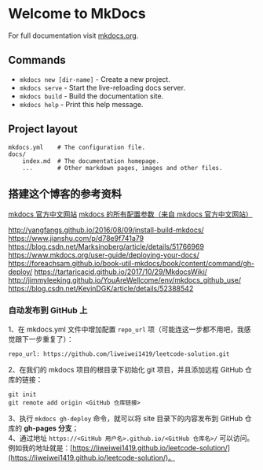 # Welcome to MkDocs

For full documentation visit [mkdocs.org](http://mkdocs.org).

## Commands

* `mkdocs new [dir-name]` - Create a new project.
* `mkdocs serve` - Start the live-reloading docs server.
* `mkdocs build` - Build the documentation site.
* `mkdocs help` - Print this help message.

## Project layout

    mkdocs.yml    # The configuration file.
    docs/
        index.md  # The documentation homepage.
        ...       # Other markdown pages, images and other files.

## 搭建这个博客的参考资料
[mkdocs 官方中文网站](https://markdown-docs-zh.readthedocs.io/zh_CN/latest/#_10)
[mkdocs 的所有配置参数（来自 mkdocs 官方中文网站）](http://markdown-docs-zh.readthedocs.io/zh_CN/latest/user-guide/configuration/)


http://yangfangs.github.io/2016/08/09/install-build-mkdocs/
https://www.jianshu.com/p/d78e9f741a79
https://blog.csdn.net/Marksinoberg/article/details/51766969
https://www.mkdocs.org/user-guide/deploying-your-docs/
https://foreachsam.github.io/book-util-mkdocs/book/content/command/gh-deploy/
https://tartaricacid.github.io/2017/10/29/MkdocsWiki/
http://jimmyleeking.github.io/YouAreWellcome/env/mkdocs_github_use/
https://blog.csdn.net/KevinDGK/article/details/52388542

### 自动发布到 GitHub 上
1、在 mkdocs.yml 文件中增加配置 `repo_url` 项（可能连这一步都不用吧，我感觉跟下一步重复了）：
```
repo_url: https://github.com/liweiwei1419/leetcode-solution.git
```
2、在我们的 mkdocs 项目的根目录下初始化 git 项目，并且添加远程 GitHub 仓库的链接：
```
git init
git remote add origin <GitHub 仓库链接>
```
3、执行 `mkdocs gh-deploy` 命令，就可以将 site 目录下的内容发布到 GitHub 仓库的 **gh-pages 分支**；  
4、通过地址 `https://<GitHub 用户名>.github.io/<GitHub 仓库名>/` 可以访问。
例如我的地址就是：[https://liweiwei1419.github.io/leetcode-solution/](https://liweiwei1419.github.io/leetcode-solution/)。
